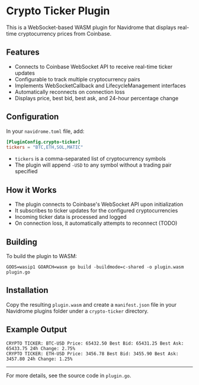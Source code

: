# Crypto Ticker Plugin

This is a WebSocket-based WASM plugin for Navidrome that displays real-time cryptocurrency prices from Coinbase.

## Features

- Connects to Coinbase WebSocket API to receive real-time ticker updates
- Configurable to track multiple cryptocurrency pairs
- Implements WebSocketCallback and LifecycleManagement interfaces
- Automatically reconnects on connection loss
- Displays price, best bid, best ask, and 24-hour percentage change

## Configuration

In your `navidrome.toml` file, add:

```toml
[PluginConfig.crypto-ticker]
tickers = "BTC,ETH,SOL,MATIC"
```

- `tickers` is a comma-separated list of cryptocurrency symbols
- The plugin will append `-USD` to any symbol without a trading pair specified

## How it Works

- The plugin connects to Coinbase's WebSocket API upon initialization
- It subscribes to ticker updates for the configured cryptocurrencies
- Incoming ticker data is processed and logged
- On connection loss, it automatically attempts to reconnect (TODO)

## Building

To build the plugin to WASM:

```
GOOS=wasip1 GOARCH=wasm go build -buildmode=c-shared -o plugin.wasm plugin.go
```

## Installation

Copy the resulting `plugin.wasm` and create a `manifest.json` file in your Navidrome plugins folder under a `crypto-ticker` directory.

## Example Output

```
CRYPTO TICKER: BTC-USD Price: 65432.50 Best Bid: 65431.25 Best Ask: 65433.75 24h Change: 2.75%
CRYPTO TICKER: ETH-USD Price: 3456.78 Best Bid: 3455.90 Best Ask: 3457.80 24h Change: 1.25%
```

---

For more details, see the source code in `plugin.go`.
